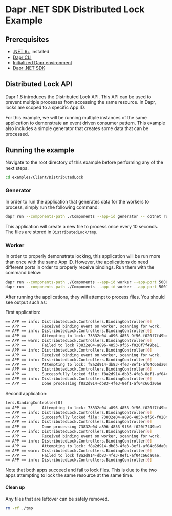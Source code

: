 ﻿# Dapr .NET SDK Distributed Lock Example

## Prerequisites

- [.NET 6+](https://dotnet.microsoft.com/download) installed
- [Dapr CLI](https://docs.dapr.io/getting-started/install-dapr-cli/)
- [Initialized Dapr environment](https://docs.dapr.io/getting-started/install-dapr-selfhost/)
- [Dapr .NET SDK](https://docs.dapr.io/developing-applications/sdks/dotnet/)

## Distributed Lock API
Dapr 1.8 introduces the Distributed Lock API. This API can be used to prevent multiple processes from accessing the same resource. In Dapr, locks are scoped to a specific App ID.

For this example, we will be running multiple instances of the same application to demonstrate an event driven consumer pattern. This example also includes a simple generator that creates some data that can be processed.

## Running the example

Navigate to the root directory of this example before performing any of the next steps.

```bash
cd examples/Client/DistributedLock
```

### Generator
In order to run the application that generates data for the workers to process, simply run the following command:

```bash
dapr run --components-path ./Components --app-id generator -- dotnet run
```

This application will create a new file to process once every 10 seconds. The files are stored in `DistributedLock/tmp`.

### Worker
In order to properly demonstrate locking, this application will be run more than once with the same App ID. However, the applications do need different ports in order to properly receive bindings. Run them with the command below:

```bash
dapr run --components-path ./Components --app-id worker --app-port 5000 -- dotnet run
dapr run --components-path ./Components --app-id worker --app-port 5001 -- dotnet run
```

After running the applications, they will attempt to process files. You should see output such as:

First application:
```bash
== APP == info: DistributedLock.Controllers.BindingController[0]
== APP ==       Received binding event on worker, scanning for work.
== APP == info: DistributedLock.Controllers.BindingController[0]
== APP ==       Attempting to lock: 73832e04-a896-4853-9f56-f020f7f49be1
== APP == warn: DistributedLock.Controllers.BindingController[0]
== APP ==       Failed to lock 73832e04-a896-4853-9f56-f020f7f49be1.
== APP == info: DistributedLock.Controllers.BindingController[0]
== APP ==       Received binding event on worker, scanning for work.
== APP == info: DistributedLock.Controllers.BindingController[0]
== APP ==       Attempting to lock: f8a2d914-db83-4fe3-8ef1-af04c66da0ae
== APP == info: DistributedLock.Controllers.BindingController[0]
== APP ==       Successfully locked file: f8a2d914-db83-4fe3-8ef1-af04c66da0ae
== APP == info: DistributedLock.Controllers.BindingController[0]
== APP ==       Done processing f8a2d914-db83-4fe3-8ef1-af04c66da0ae
```

Second application:
```bash
lers.BindingController[0]
== APP ==       Attempting to lock: 73832e04-a896-4853-9f56-f020f7f49be1
== APP == info: DistributedLock.Controllers.BindingController[0]
== APP ==       Successfully locked file: 73832e04-a896-4853-9f56-f020f7f49be1
== APP == info: DistributedLock.Controllers.BindingController[0]
== APP ==       Done processing 73832e04-a896-4853-9f56-f020f7f49be1
== APP == info: DistributedLock.Controllers.BindingController[0]
== APP ==       Received binding event on worker, scanning for work.
== APP == info: DistributedLock.Controllers.BindingController[0]
== APP ==       Attempting to lock: f8a2d914-db83-4fe3-8ef1-af04c66da0ae
== APP == warn: DistributedLock.Controllers.BindingController[0]
== APP ==       Failed to lock f8a2d914-db83-4fe3-8ef1-af04c66da0ae.
== APP == info: DistributedLock.Controllers.BindingController[0]
```

Note that both apps succeed and fail to lock files. This is due to the two apps attempting to lock the same resource at the same time.

#### Clean up
Any files that are leftover can be safely removed.

```bash
rm -rf ./tmp
```